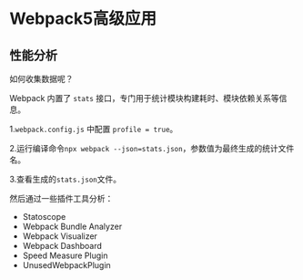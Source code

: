 # Webpack5高级应用

## 性能分析

如何收集数据呢？

Webpack 内置了 `stats` 接口，专门用于统计模块构建耗时、模块依赖关系等信息。

1.`webpack.config.js` 中配置 `profile = true`。

2.运行编译命令`npx webpack --json=stats.json`，参数值为最终生成的统计文件名。

3.查看生成的`stats.json`文件。

然后通过一些插件工具分析：

- Statoscope
- Webpack Bundle Analyzer
- Webpack Visualizer
- Webpack Dashboard
- Speed Measure Plugin
- UnusedWebpackPlugin